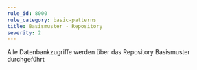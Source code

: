 ```yaml
---
rule_id: 8000
rule_category: basic-patterns
title: Basismuster - Repository
severity: 2
---
```

Alle Datenbankzugriffe werden über das Repository Basismuster durchgeführt

